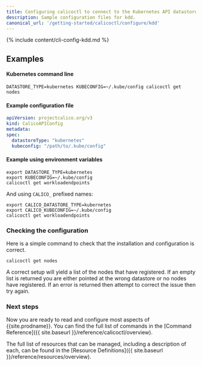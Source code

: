 ```yaml
---
title: Configuring calicoctl to connect to the Kubernetes API datastore
description: Sample configuration files for kdd.
canonical_url: '/getting-started/calicoctl/configure/kdd'
---
```



{% include content/cli-config-kdd.md %}

## Examples

#### Kubernetes command line

```
DATASTORE_TYPE=kubernetes KUBECONFIG=~/.kube/config calicoctl get nodes
```

#### Example configuration file

```yaml
apiVersion: projectcalico.org/v3
kind: CalicoAPIConfig
metadata:
spec:
  datastoreType: "kubernetes"
  kubeconfig: "/path/to/.kube/config"
```

#### Example using environment variables

```shell
export DATASTORE_TYPE=kubernetes
export KUBECONFIG=~/.kube/config
calicoctl get workloadendpoints
```

And using `CALICO_` prefixed names:

```shell
export CALICO_DATASTORE_TYPE=kubernetes
export CALICO_KUBECONFIG=~/.kube/config
calicoctl get workloadendpoints
```


### Checking the configuration

Here is a simple command to check that the installation and configuration is
correct.

```
calicoctl get nodes
```

A correct setup will yield a list of the nodes that have registered.  If an
empty list is returned you are either pointed at the wrong datastore or no
nodes have registered.  If an error is returned then attempt to correct the
issue then try again.


### Next steps

Now you are ready to read and configure most aspects of {{site.prodname}}.  You can
find the full list of commands in the
[Command Reference]({{ site.baseurl }}/reference/calicoctl/overview).

The full list of resources that can be managed, including a description of each,
can be found in the
[Resource Definitions]({{ site.baseurl }}/reference/resources/overview).
